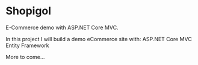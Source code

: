 # Shopigol
E-Commerce demo with ASP.NET Core MVC.

In this project I will build a demo eCommerce site with:
ASP.NET Core MVC
Entity Framework

More to come...
